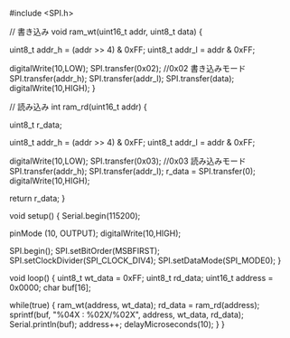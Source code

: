 #include <SPI.h>

// 書き込み
void ram_wt(uint16_t addr, uint8_t data) {

  uint8_t addr_h = (addr >> 4) & 0xFF;
  uint8_t addr_l = addr & 0xFF;
 
  digitalWrite(10,LOW);
  SPI.transfer(0x02);          //0x02 書き込みモード
  SPI.transfer(addr_h);
  SPI.transfer(addr_l);
  SPI.transfer(data);
  digitalWrite(10,HIGH);
}

// 読み込み
int ram_rd(uint16_t addr) {

  uint8_t r_data;
 
  uint8_t addr_h = (addr >> 4) & 0xFF;
  uint8_t addr_l = addr & 0xFF;
 
  digitalWrite(10,LOW);
  SPI.transfer(0x03);           //0x03 読み込みモード
  SPI.transfer(addr_h);
  SPI.transfer(addr_l);
  r_data = SPI.transfer(0);
  digitalWrite(10,HIGH);
 
  return r_data;
}

void setup() {
  Serial.begin(115200);

  pinMode (10, OUTPUT);
  digitalWrite(10,HIGH);

  SPI.begin();
  SPI.setBitOrder(MSBFIRST);
  SPI.setClockDivider(SPI_CLOCK_DIV4);
  SPI.setDataMode(SPI_MODE0);
}

void loop() {
  uint8_t wt_data = 0xFF;
  uint8_t rd_data;
  uint16_t address = 0x0000;
  char buf[16];

  while(true) {
    ram_wt(address, wt_data);
    rd_data = ram_rd(address);
    sprintf(buf, "%04X : %02X/%02X", address, wt_data, rd_data);
    Serial.println(buf);
    address++;
    delayMicroseconds(10);
  }
}
